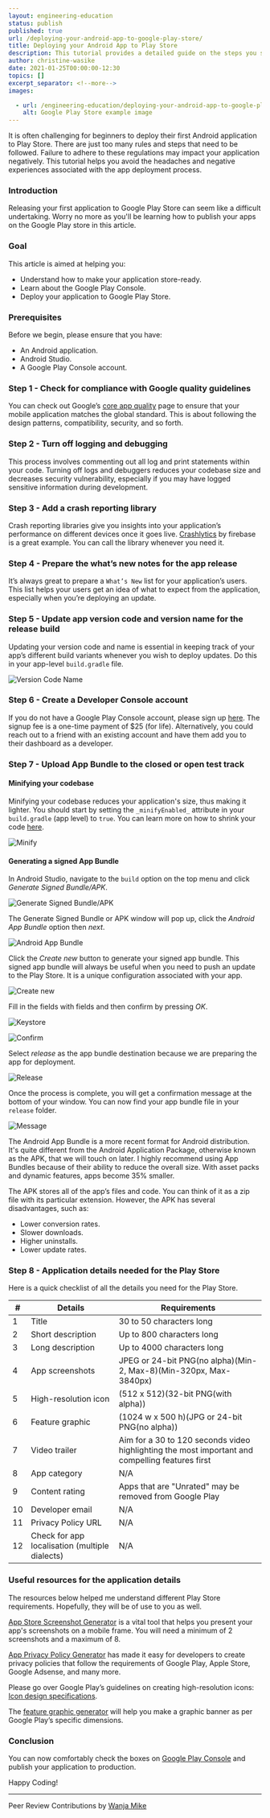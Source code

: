 ```yaml
---
layout: engineering-education
status: publish
published: true
url: /deploying-your-android-app-to-google-play-store/
title: Deploying your Android App to Play Store
description: This tutorial provides a detailed guide on the steps you should follow when deploying your Android application to the Play Store.
author: christine-wasike
date: 2021-01-25T00:00:00-12:30
topics: []
excerpt_separator: <!--more-->
images:

  - url: /engineering-education/deploying-your-android-app-to-google-play-store/hero.jpg
    alt: Google Play Store example image
---
```

It is often challenging for beginners to deploy their first Android application to Play Store. There are just too many rules and steps that need to be followed. Failure to adhere to these regulations may impact your application negatively. This tutorial helps you avoid the headaches and negative experiences associated with the app deployment process.
<!--more-->
### Introduction
Releasing your first application to Google Play Store can seem like a difficult undertaking. Worry no more as you'll be learning how to publish your apps on the Google Play store in this article. 

### Goal
This article is aimed at helping you:
- Understand how to make your application store-ready.
- Learn about the Google Play Console.
- Deploy your application to Google Play Store. 

### Prerequisites
Before we begin, please ensure that you have:
- An Android application.
- Android Studio.
- A Google Play Console account.

### Step 1 - Check for compliance with Google quality guidelines
You can check out Google’s [core app quality](https://developer.android.com/docs/quality-guidelines/core-app-quality) page to ensure that your mobile application matches the global standard. This is about following the design patterns, compatibility, security, and so forth.

### Step 2 - Turn off logging and debugging
This process involves commenting out all log and print statements within your code. Turning off logs and debuggers reduces your codebase size and decreases security vulnerability, especially if you may have logged sensitive information during development.

### Step 3 - Add a crash reporting library
Crash reporting libraries give you insights into your application’s performance on different devices once it goes live. [Crashlytics](https://firebase.google.com/docs/crashlytics) by firebase is a great example. You can call the library whenever you need it.

### Step 4 - Prepare the what’s new notes for the app release
It’s always great to prepare a `What’s New` list for your application’s users. This list helps your users get an idea of what to expect from the application, especially when you’re deploying an update.

### Step 5 - Update app version code and version name for the release build
Updating your version code and name is essential in keeping track of your app’s different build variants whenever you wish to deploy updates. Do this in your app-level `build.gradle` file.

![Version Code Name](/deploying-your-android-app-to-google-play-store/version_code_name.png)

### Step 6 - Create a Developer Console account
If you do not have a Google Play Console account, please sign up [here](https://play.google.com/apps/publish). The signup fee is a one-time payment of $25 (for life). Alternatively, you could reach out to a friend with an existing account and have them add you to their dashboard as a developer.

### Step 7 - Upload App Bundle to the closed or open test track
#### Minifying your codebase
Minifying your codebase reduces your application's size, thus making it lighter. You should start by setting the `_minifyEnabled_` attribute in your `build.gradle` (app level) to `true`. You can learn more on how to shrink your code [here](https://developer.android.com/studio/build/shrink-code).

![Minify](/deploying-your-android-app-to-google-play-store/minify.png)

#### Generating a signed App Bundle
In Android Studio, navigate to the `build` option on the top menu and click *Generate Signed Bundle/APK*.

![Generate Signed Bundle/APK](/deploying-your-android-app-to-google-play-store/generate_app_bundle.png)

The Generate Signed Bundle or APK window will pop up, click the *Android App Bundle* option then *next*.

![Android App Bundle](/deploying-your-android-app-to-google-play-store/android_app_bundle.png)

Click the *Create new* button to generate your signed app bundle. This signed app bundle will always be useful when you need to push an update to the Play Store. It is a unique configuration associated with your app.

![Create new](/deploying-your-android-app-to-google-play-store/create_new.png)

Fill in the fields with fields and then confirm by pressing *OK*.

![Keystore](/deploying-your-android-app-to-google-play-store/key_store.png)

![Confirm](/deploying-your-android-app-to-google-play-store/confirm.png)

Select *release* as the app bundle destination because we are preparing the app for deployment.

![Release](/deploying-your-android-app-to-google-play-store/release.png)

Once the process is complete, you will get a confirmation message at the bottom of your window. You can now find your app bundle file in your `release` folder.

![Message](/deploying-your-android-app-to-google-play-store/message.png)

The Android App Bundle is a more recent format for Android distribution. It's quite different from the Android Application Package, otherwise known as the APK, that we will touch on later. I highly recommend using App Bundles because of their ability to reduce the overall size. With asset packs and dynamic features, apps become 35% smaller.

The APK stores all of the app’s files and code. You can think of it as a zip file with its particular extension. However, the APK has several disadvantages, such as:
- Lower conversion rates.
- Slower downloads.
- Higher uninstalls.
- Lower update rates.

### Step 8 - Application details needed for the Play Store
Here is a quick checklist of all the details you need for the Play Store.

| #   | Details                                        | Requirements |
| --- | --------------------                           | ----------- |
| 1   | Title                                          | 30 to 50 characters long |
| 2   | Short description                              | Up to 800 characters long |
| 3   | Long description                               | Up to 4000 characters long |
| 4   | App screenshots                                | JPEG or 24-bit PNG(no alpha)(Min-2, Max-8)(Min-320px, Max-3840px)|
| 5   | High-resolution icon                           | (512 x 512)(32-bit PNG(with alpha))|
| 6   | Feature graphic                                | (1024 w x 500 h)(JPG or 24-bit PNG(no alpha)) |
| 7   | Video trailer                                  | Aim for a 30 to 120 seconds video highlighting the most important and compelling features first|
| 8   | App category                                   | N/A |
| 9   | Content rating                                 | Apps that are "Unrated" may be removed from Google Play |
| 10  | Developer email                                | N/A |
| 11  | Privacy Policy URL                             | N/A |
| 12  | Check for app localisation (multiple dialects) | N/A |


### Useful resources for the application details
The resources below helped me understand different Play Store requirements. Hopefully, they will be of use to you as well.

[App Store Screenshot Generator](https://www.appstorescreenshot.com/) is a vital tool that helps you present your app's screenshots on a mobile frame. You will need a minimum of 2 screenshots and a maximum of 8.

[App Privacy Policy Generator](https://app-privacy-policy-generator.firebaseapp.com/) has made it easy for developers to create privacy policies that follow the requirements of Google Play, Apple Store, Google Adsense, and many 
more.

Please go over Google Play’s guidelines on creating high-resolution icons: [Icon design specifications](https://developer.android.com/google-play/resources/icon-design-specifications).

The [feature graphic generator](https://www.norio.be/graphic-generator/) will help you make a graphic banner as per Google Play’s specific dimensions.

### Conclusion
You can now comfortably check the boxes on [Google Play Console](https://play.google.com/apps/publish) and publish your application to production.

Happy Coding!

---
Peer Review Contributions by [Wanja Mike](/engineering-education/authors/michael-barasa/)